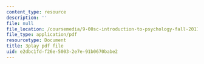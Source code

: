 ```yaml
---
content_type: resource
description: ''
file: null
file_location: /coursemedia/9-00sc-introduction-to-psychology-fall-2011/e2dbc1fdf26e50032e7e91b0670babe2_gRe7dy2HSTg.pdf
file_type: application/pdf
resourcetype: Document
title: 3play pdf file
uid: e2dbc1fd-f26e-5003-2e7e-91b0670babe2
---
```

